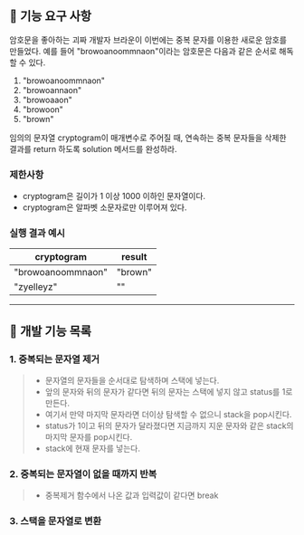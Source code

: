 ## 🚀 기능 요구 사항

암호문을 좋아하는 괴짜 개발자 브라운이 이번에는 중복 문자를 이용한 새로운 암호를 만들었다. 예를 들어 "browoanoommnaon"이라는 암호문은 다음과 같은 순서로 해독할 수 있다.

1. "browoanoommnaon"
2. "browoannaon"
3. "browoaaon"
4. "browoon"
5. "brown"

임의의 문자열 cryptogram이 매개변수로 주어질 때, 연속하는 중복 문자들을 삭제한 결과를 return 하도록 solution 메서드를 완성하라.

### 제한사항

- cryptogram은 길이가 1 이상 1000 이하인 문자열이다.
- cryptogram은 알파벳 소문자로만 이루어져 있다.

### 실행 결과 예시

| cryptogram | result |
| --- | --- |
| "browoanoommnaon" | "brown" |
| "zyelleyz" | "" |

---

## 📒 개발 기능 목록
### 1. 중복되는 문자열 제거
> - 문자열의 문자들을 순서대로 탐색하며 스택에 넣는다.
> - 앞의 문자와 뒤의 문자가 같다면 뒤의 문자는 스택에 넣지 않고 status를 1로 만든다.
> - 여기서 만약 마지막 문자라면 더이상 탐색할 수 없으니 stack을 pop시킨다.
> - status가 1이고 뒤의 문자가 달라졌다면 지금까지 지운 문자와 같은 stack의 마지막 문자를 pop시킨다.
> - stack에 현재 문자를 넣는다.
### 2. 중복되는 문자열이 없을 때까지 반복
> - 중복제거 함수에서 나온 값과 입력값이 같다면 break
### 3. 스택을 문자열로 변환
